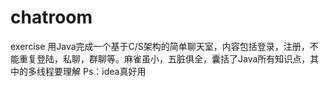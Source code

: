 # chatroom
exercise
用Java完成一个基于C/S架构的简单聊天室，内容包括登录，注册，不能重复登陆，私聊，群聊等。麻雀虽小，五脏俱全，囊括了Java所有知识点，其中的多线程要理解
Ps：idea真好用
